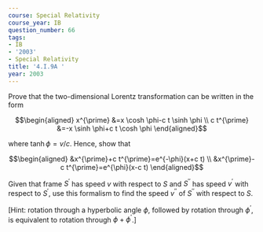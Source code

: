 ```yaml
---
course: Special Relativity
course_year: IB
question_number: 66
tags:
- IB
- '2003'
- Special Relativity
title: '4.I.9A '
year: 2003
---
```



Prove that the two-dimensional Lorentz transformation can be written in the form

$$\begin{aligned}
x^{\prime} &=x \cosh \phi-c t \sinh \phi \\
c t^{\prime} &=-x \sinh \phi+c t \cosh \phi
\end{aligned}$$

where $\tanh \phi=v / c$. Hence, show that

$$\begin{aligned}
&x^{\prime}+c t^{\prime}=e^{-\phi}(x+c t) \\
&x^{\prime}-c t^{\prime}=e^{\phi}(x-c t)
\end{aligned}$$

Given that frame $S^{\prime}$ has speed $v$ with respect to $S$ and $S^{\prime \prime}$ has speed $v^{\prime}$ with respect to $S^{\prime}$, use this formalism to find the speed $v^{\prime \prime}$ of $S^{\prime \prime}$ with respect to $S$.

[Hint: rotation through a hyperbolic angle $\phi$, followed by rotation through $\phi^{\prime}$, is equivalent to rotation through $\phi+\phi^{\prime}$.]
